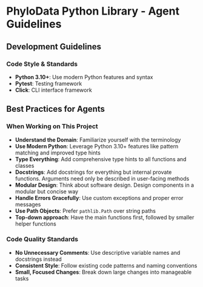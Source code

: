 # PhyloData Python Library - Agent Guidelines

## Development Guidelines

### Code Style & Standards

- **Python 3.10+**: Use modern Python features and syntax
- **Pytest**: Testing framework
- **Click**: CLI interface framework

## Best Practices for Agents

### When Working on This Project

- **Understand the Domain**: Familiarize yourself with the terminology
- **Use Modern Python**: Leverage Python 3.10+ features like pattern matching and improved type hints
- **Type Everything**: Add comprehensive type hints to all functions and classes
- **Docstrings**: Add docstrings for everything but internal provate functions. Arguments need only be described in user-facing methods
- **Modular Design**: Think about software design. Design components in a modular but concise way
- **Handle Errors Gracefully**: Use custom exceptions and proper error messages
- **Use Path Objects**: Prefer `pathlib.Path` over string paths
- **Top-down approach**: Have the main functions first, followed by smaller helper functions

### Code Quality Standards

- **No Unnecessary Comments**: Use descriptive variable names and docstrings instead
- **Consistent Style**: Follow existing code patterns and naming conventions
- **Small, Focused Changes**: Break down large changes into manageable tasks